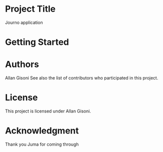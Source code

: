  # Project Title
Journo application

# Getting Started

# Authors
Allan Gisoni
See also the list of contributors who participated in this project.

# License
This project is licensed under Allan Gisoni.

# Acknowledgment
Thank you Juma for coming through
